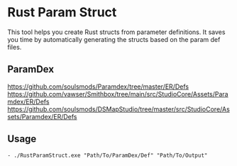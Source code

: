 # Rust Param Struct
This tool helps you create Rust structs from parameter definitions. It saves you time by automatically generating the structs based on the param def files.

## ParamDex
https://github.com/soulsmods/Paramdex/tree/master/ER/Defs
https://github.com/vawser/Smithbox/tree/main/src/StudioCore/Assets/Paramdex/ER/Defs
https://github.com/soulsmods/DSMapStudio/tree/master/src/StudioCore/Assets/Paramdex/ER/Defs

## Usage
```
- ./RustParamStruct.exe "Path/To/ParamDex/Def" "Path/To/Output"
```
